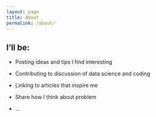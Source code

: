 ```yaml
---
layout: page
title: About
permalink: /about/
---
```


## I’ll be:
* Posting ideas and tips I find interesting

* Contributing to discussion of data science and coding

* Linking to articles that inspire me

* Share how I think about problem

* ...
